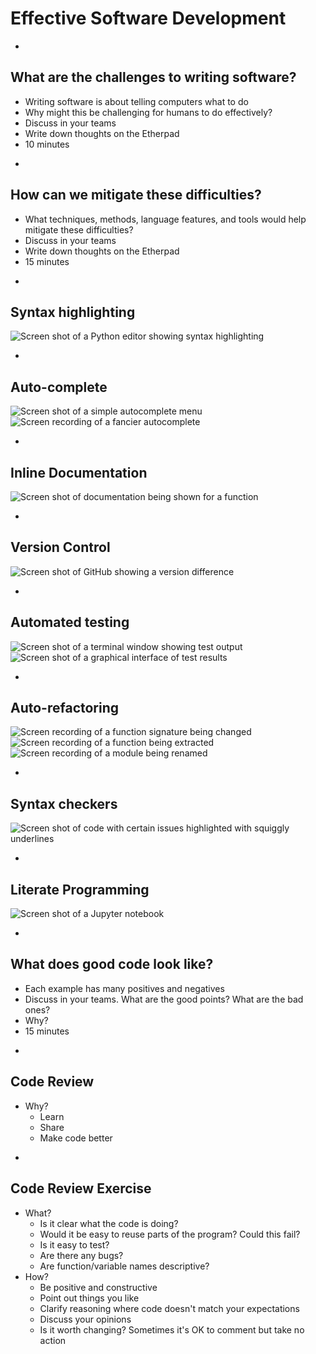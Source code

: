 # Effective Software Development

-

## What are the challenges to writing software?

* Writing software is about telling computers what to do
* Why might this be challenging for humans to do effectively?
* Discuss in your teams
* Write down thoughts on the Etherpad
* 10 minutes

-

## How can we mitigate these difficulties?

* What techniques, methods, language features, and tools would help mitigate these difficulties?
* Discuss in your teams
* Write down thoughts on the Etherpad
* 15 minutes

-

## Syntax highlighting

![Screen shot of a Python editor showing syntax highlighting](images/syntaxhighlight.png)

-

## Auto-complete

![Screen shot of a simple autocomplete menu](images/autocomplete.png) ![Screen recording of a fancier autocomplete](images/autocomplete.gif)

-

## Inline Documentation

![Screen shot of documentation being shown for a function](images/inlinedocs.png)

-

## Version Control

![Screen shot of GitHub showing a version difference](images/github-vcs.png)

-

## Automated testing

![Screen shot of a terminal window showing test output](images/pytest.png) ![Screen shot of a graphical interface of test results](images/fancytests.png)

-

## Auto-refactoring

![Screen recording of a function signature being changed](images/autorefactor1.gif)<!-- .element height="30%" width="30%" -->
![Screen recording of a function being extracted](images/autorefactor2.gif) <!-- .element height="30%" width="30%" -->
![Screen recording of a module being renamed](images/autorefactor3.gif) <!-- .element height="30%" width="30%" -->

-

## Syntax checkers

![Screen shot of code with certain issues highlighted with squiggly underlines](images/syntaxchecks.png)

-

## Literate Programming

![Screen shot of a Jupyter notebook](images/literate.png)

-

## What does good code look like?

* Each example has many positives and negatives
* Discuss in your teams. What are the good points? What are the bad ones?
* Why?
* 15 minutes

-

## Code Review

* Why?
  * Learn
  * Share
  * Make code better

-

## Code Review Exercise

* What?
  * Is it clear what the code is doing?
  * Would it be easy to reuse parts of the program? Could this fail?
  * Is it easy to test?
  * Are there any bugs?
  * Are function/variable names descriptive?
* How?
  * Be positive and constructive
  * Point out things you like
  * Clarify reasoning where code doesn't match your expectations
  * Discuss your opinions
  * Is it worth changing? Sometimes it's OK to comment but take no action
